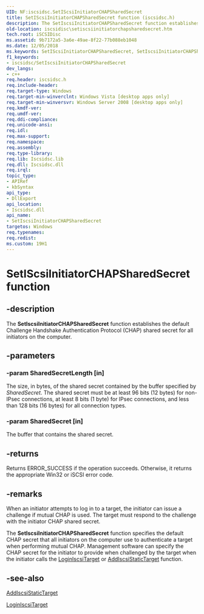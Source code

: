 ```yaml
---
UID: NF:iscsidsc.SetIScsiInitiatorCHAPSharedSecret
title: SetIScsiInitiatorCHAPSharedSecret function (iscsidsc.h)
description: The SetIscsiInitiatorCHAPSharedSecret function establishes the default Challenge Handshake Authentication Protocol (CHAP) shared secret for all initiators on the computer.
old-location: iscsidisc\setiscsiinitiatorchapsharedsecret.htm
tech.root: iSCSIDisc
ms.assetid: 9b7172a5-3a6e-49ae-8f22-77b088eb1048
ms.date: 12/05/2018
ms.keywords: SetIScsiInitiatorCHAPSharedSecret, SetIscsiInitiatorCHAPSharedSecret, SetIscsiInitiatorCHAPSharedSecret function [iSCSI Discovery Library API], iscsidisc.setiscsiinitiatorchapsharedsecret, iscsidsc/SetIscsiInitiatorCHAPSharedSecret
f1_keywords:
- iscsidsc/SetIscsiInitiatorCHAPSharedSecret
dev_langs:
- c++
req.header: iscsidsc.h
req.include-header: 
req.target-type: Windows
req.target-min-winverclnt: Windows Vista [desktop apps only]
req.target-min-winversvr: Windows Server 2008 [desktop apps only]
req.kmdf-ver: 
req.umdf-ver: 
req.ddi-compliance: 
req.unicode-ansi: 
req.idl: 
req.max-support: 
req.namespace: 
req.assembly: 
req.type-library: 
req.lib: Iscsidsc.lib
req.dll: Iscsidsc.dll
req.irql: 
topic_type:
- APIRef
- kbSyntax
api_type:
- DllExport
api_location:
- Iscsidsc.dll
api_name:
- SetIscsiInitiatorCHAPSharedSecret
targetos: Windows
req.typenames: 
req.redist: 
ms.custom: 19H1
---
```


# SetIScsiInitiatorCHAPSharedSecret function


## -description


The <b>SetIscsiInitiatorCHAPSharedSecret</b> function establishes the default Challenge Handshake Authentication Protocol (CHAP) shared secret for all initiators on the computer.



## -parameters




### -param SharedSecretLength [in]

The size, in bytes, of the shared secret contained by the buffer specified by <i>SharedSecret</i>. The shared secret must be at least 96 bits (12 bytes) for non-IPsec connections, at least 8 bits (1 byte) for IPsec connections, and less than 128 bits (16 bytes) for all connection types.


### -param SharedSecret [in]

The buffer that contains the shared secret.


## -returns



Returns ERROR_SUCCESS if the operation succeeds. Otherwise, it returns the appropriate Win32 or iSCSI error code.





## -remarks



When an initiator attempts to log in to a target, the initiator can issue a challenge if mutual CHAP is used. The target must respond to the challenge with the initiator CHAP shared secret.

The <b>SetIscsiInitiatorCHAPSharedSecret</b> function specifies the default CHAP secret that all initiators on the computer use to authenticate a target when performing mutual CHAP. Management software can specify the CHAP secret for the initiator to provide when challenged by the target when the initiator calls the <a href="https://docs.microsoft.com/previous-versions/windows/desktop/api/iscsidsc/nf-iscsidsc-loginiscsitargeta">LoginIscsiTarget</a> or <a href="https://docs.microsoft.com/previous-versions/windows/desktop/api/iscsidsc/nf-iscsidsc-addiscsistatictargeta">AddIscsiStaticTarget</a> function.




## -see-also




<a href="https://docs.microsoft.com/previous-versions/windows/desktop/api/iscsidsc/nf-iscsidsc-addiscsistatictargeta">AddIscsiStaticTarget</a>



<a href="https://docs.microsoft.com/previous-versions/windows/desktop/api/iscsidsc/nf-iscsidsc-loginiscsitargeta">LoginIscsiTarget</a>
 

 

